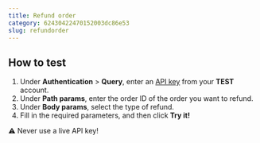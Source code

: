 ```yaml
---
title: Refund order
category: 62430422470152003dc86e53
slug: refundorder
---
```


## How to test

1. Under **Authentication** > **Query**, enter an [API key](https://docs.multisafepay.com/account/managing-websites/#viewing-the-site-id-api-key-and-secure-code) from your **TEST** account.
2. Under **Path params**, enter the order ID of the order you want to refund.
3. Under **Body params**, select the type of refund.
4. Fill in the required parameters, and then click **Try it!**

:warning: Never use a live API key!